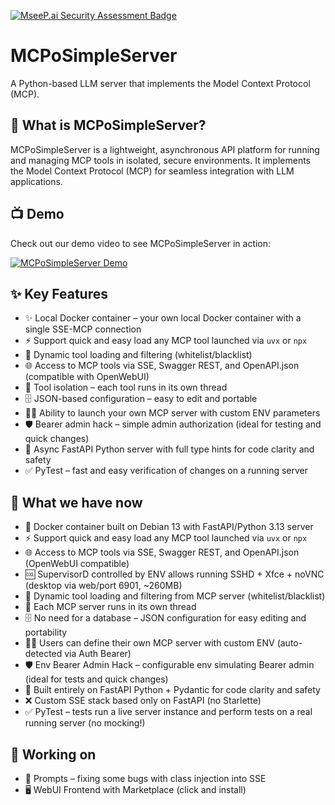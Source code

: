[![MseeP.ai Security Assessment Badge](https://mseep.net/pr/getsimpletool-mcpo-simple-server-badge.png)](https://mseep.ai/app/getsimpletool-mcpo-simple-server)

# MCPoSimpleServer

A Python-based LLM server that implements the Model Context Protocol (MCP).

## 🤔 What is MCPoSimpleServer?

MCPoSimpleServer is a lightweight, asynchronous API platform for running and managing MCP tools in isolated, secure environments. It implements the Model Context Protocol (MCP) for seamless integration with LLM applications.

## 📺 Demo

Check out our demo video to see MCPoSimpleServer in action:

[![MCPoSimpleServer Demo](https://img.youtube.com/vi/tQ6OhvC4eDQ/0.jpg)](https://www.youtube.com/watch?v=tQ6OhvC4eDQ)

## ✨ Key Features

- ✨ Local Docker container – your own local Docker container with a single SSE-MCP connection
- ⚡ Support quick and easy load any MCP tool launched via `uvx` or `npx`
- 🔄 Dynamic tool loading and filtering (whitelist/blacklist)
- 🌐 Access to MCP tools via SSE, Swagger REST, and OpenAPI.json (compatible with OpenWebUI)
- 🐳 Tool isolation – each tool runs in its own thread
- 🗄️ JSON-based configuration – easy to edit and portable
- 🧑‍💻 Ability to launch your own MCP server with custom ENV parameters
- 🛡️ Bearer admin hack – simple admin authorization (ideal for testing and quick changes)
- 📝 Async FastAPI Python server with full type hints for code clarity and safety
- ✅ PyTest – fast and easy verification of changes on a running server

## 🎉 What we have now

- 🔗 Docker container built on Debian 13 with FastAPI/Python 3.13 server
- ⚡ Support quick and easy load any MCP tool launched via `uvx` or `npx`
- 🌐 Access to MCP tools via SSE, Swagger REST, and OpenAPI.json (OpenWebUI compatible)
- 🆒 SupervisorD controlled by ENV allows running SSHD + Xfce + noVNC (desktop via web/port 6901, ~260MB)
- 🔄 Dynamic tool loading and filtering from MCP server (whitelist/blacklist)
- 🧵 Each MCP server runs in its own thread
- 🗄️ No need for a database – JSON configuration for easy editing and portability
- 🧑‍💻 Users can define their own MCP server with custom ENV (auto-detected via Auth Bearer)
- 🛡️ Env Bearer Admin Hack – configurable env simulating Bearer admin (ideal for tests and quick changes)
- 📝 Built entirely on FastAPI Python + Pydantic for code clarity and safety
- ❌ Custom SSE stack based only on FastAPI (no Starlette)
- ✅ PyTest – tests run a live server instance and perform tests on a real running server (no mocking!)

## 🚀 Working on

- 🤔 Prompts – fixing some bugs with class injection into SSE
- 🖥️ WebUI Frontend with Marketplace (click and install)

